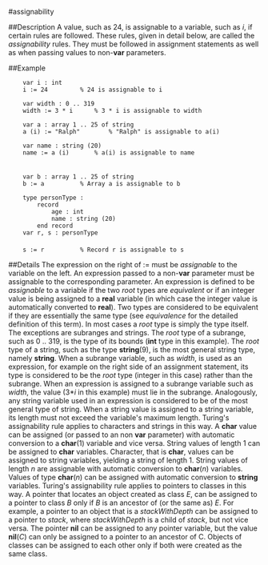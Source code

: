 
#assignability

##Description
A value, such as 24, is assignable to a variable, such as _i_, if certain rules are followed. These rules, given in detail below, are called the _assignability_ rules. They must be followed in assignment statements as well as when passing values to non-**var** parameters.



##Example



        var i : int
        i := 24         % 24 is assignable to i
        
        var width : 0 .. 319
        width := 3 * i      % 3 * i is assignable to width
        
        var a : array 1 .. 25 of string
        a (i) := "Ralph"        % "Ralph" is assignable to a(i)
        
        var name : string (20)
        name := a (i)       % a(i) is assignable to name
        
        
        var b : array 1 .. 25 of string
        b := a          % Array a is assignable to b
        
        type personType :
            record
                age : int
                name : string (20)
            end record
        var r, s : personType
        
        s := r          % Record r is assignable to s
##Details
The expression on the right of := must be _assignable_ to the variable on the left. An expression passed to a non-**var** parameter must be assignable to the corresponding parameter.
An expression is defined to be _assignable_ to a variable if the two _root_ types are _equivalent_ or if an integer value is being assigned to a **real** variable (in which case the integer value is automatically converted to **real**). Two types are considered to be equivalent if they are essentially the same type (see _equivalence_ for the detailed definition of this term).
In most cases a _root_ type is simply the type itself. The exceptions are subranges and strings. The _root_ type of a subrange, such as 0 .. 319, is the type of its bounds (**int** type in this example). The _root_ type of a string, such as the type **string**(9), is the most general string type, namely **string**.
When a subrange variable, such as _width_, is used as an expression, for example on the right side of an assignment statement, its type is considered to be the _root_ type (integer in this case) rather than the subrange. When an expression is assigned to a subrange variable such as _width_, the value (3*_i_ in this example) must lie in the subrange. Analogously, any string variable used in an expression is considered to be of the most general type of string. When a string value is assigned to a string variable, its length must not exceed the variable's maximum length.
Turing's assignability rule applies to characters and strings in this way. A **char** value can be assigned (or passed to an non **var** parameter) with automatic conversion to a **char**(1) variable and vice versa. String values of length 1 can be assigned to **char** variables. Character, that is **char**, values can be assigned to string variables, yielding a string of length 1. String values of length _n_ are assignable with automatic conversion to **char**(_n_) variables. Values of type **char**(_n_) can be assigned with automatic conversion to **string** variables.
Turing's assignability rule applies to pointers to classes in this way. A pointer that locates an object created as class _E_, can be assigned to a pointer to class _B_ only if _B_ is an ancestor of (or the same as) _E_. For example, a pointer to an object that is a _stackWithDepth_ can be assigned to a pointer to _stack_, where _stackWithDepth_ is a child of _stack_, but not vice versa. The pointer **nil** can be assigned to any pointer variable, but the value **nil**(_C_) can only be assigned to a pointer to an ancestor of C.
Objects of classes can be assigned to each other only if both were created as the same class.


